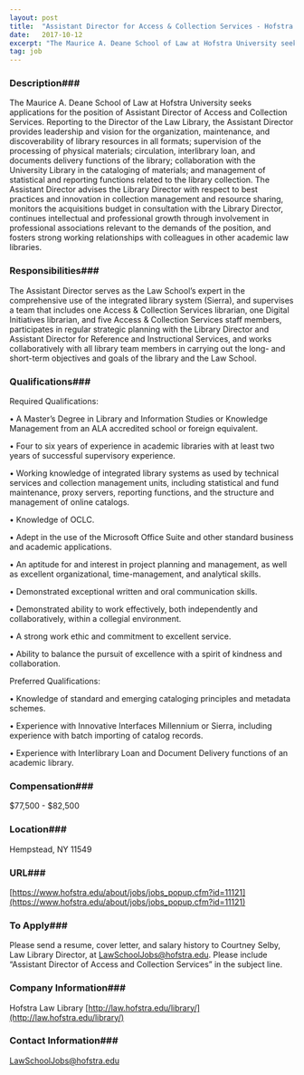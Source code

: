```yaml
---
layout: post
title:  "Assistant Director for Access & Collection Services - Hofstra Law Library"
date:   2017-10-12
excerpt: "The Maurice A. Deane School of Law at Hofstra University seeks applications for the position of Assistant Director of Access and Collection Services. Reporting to the Director of the Law Library, the Assistant Director provides leadership and vision for the organization, maintenance, and discoverability of library resources in all formats;..."
tag: job
---
```


### Description###

The Maurice A. Deane School of Law at Hofstra University seeks applications for the position of Assistant Director of Access and Collection Services. Reporting to the Director of the Law Library, the Assistant Director provides leadership and vision for the organization, maintenance, and discoverability of library resources in all formats; supervision of the processing of physical materials; circulation, interlibrary loan, and documents delivery functions of the library; collaboration with the University Library in the cataloging of materials; and management of statistical and reporting functions related to the library collection. The Assistant Director advises the Library Director with respect to best practices and innovation in collection management and resource sharing, monitors the acquisitions budget in consultation with the Library Director, continues intellectual and professional growth through involvement in professional associations relevant to the demands of the position, and fosters strong working relationships with colleagues in other academic law libraries. 




### Responsibilities###

The Assistant Director serves as the Law School’s expert in the comprehensive use of the integrated library system (Sierra), and supervises a team that includes one Access & Collection Services librarian, one Digital Initiatives librarian, and five Access & Collection Services staff members, participates in regular strategic planning with the Library Director and Assistant Director for Reference and Instructional Services, and works collaboratively with all library team members in carrying out the long- and short-term objectives and goals of the library and the Law School.


### Qualifications###

Required Qualifications:

• 	A Master’s Degree in Library and Information Studies or Knowledge Management from an ALA accredited school or foreign equivalent.

• 	Four to six years of experience in academic libraries with at least two years of successful supervisory experience.

• 	Working knowledge of integrated library systems as used by technical services and collection management units, including statistical and fund maintenance, proxy servers, reporting functions, and the structure and management of online catalogs.

• 	Knowledge of OCLC.

• 	Adept in the use of the Microsoft Office Suite and other standard business and academic applications.

• 	An aptitude for and interest in project planning and management, as well as excellent organizational, time-management, and analytical skills.

• 	Demonstrated exceptional written and oral communication skills.

• 	Demonstrated ability to work effectively, both independently and collaboratively, within a collegial environment. 

• 	A strong work ethic and commitment to excellent service.

• 	Ability to balance the pursuit of excellence with a spirit of kindness and collaboration.

Preferred Qualifications:

• 	Knowledge of standard and emerging cataloging principles and metadata schemes.

• 	Experience with Innovative Interfaces Millennium or Sierra, including experience with batch importing of catalog records.

• 	Experience with Interlibrary Loan and Document Delivery functions of an academic library.


### Compensation###

$77,500 - $82,500


### Location###

Hempstead, NY 11549


### URL###

[https://www.hofstra.edu/about/jobs/jobs_popup.cfm?id=11121](https://www.hofstra.edu/about/jobs/jobs_popup.cfm?id=11121)

### To Apply###

Please send a resume, cover letter, and salary history to Courtney Selby, Law Library Director, at LawSchoolJobs@hofstra.edu. Please include “Assistant Director of Access and Collection Services” in the subject line.


### Company Information###

Hofstra Law Library  [http://law.hofstra.edu/library/](http://law.hofstra.edu/library/)


### Contact Information###

LawSchoolJobs@hofstra.edu

